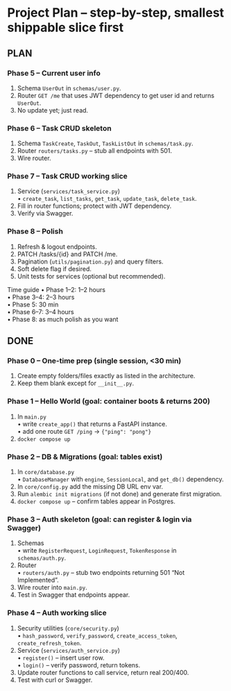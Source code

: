 # Project Plan – step-by-step, smallest shippable slice first

## PLAN

### Phase 5 – Current user info

1. Schema `UserOut` in `schemas/user.py`.  
2. Router `GET /me` that uses JWT dependency to get user id and returns `UserOut`.  
3. No update yet; just read.

### Phase 6 – Task CRUD skeleton

1. Schema `TaskCreate`, `TaskOut`, `TaskListOut` in `schemas/task.py`.  
2. Router `routers/tasks.py` – stub all endpoints with 501.  
3. Wire router.

### Phase 7 – Task CRUD working slice

1. Service (`services/task_service.py`)  
   • `create_task`, `list_tasks`, `get_task`, `update_task`, `delete_task`.  
2. Fill in router functions; protect with JWT dependency.  
3. Verify via Swagger.

### Phase 8 – Polish

1. Refresh & logout endpoints.  
2. PATCH /tasks/{id} and PATCH /me.  
3. Pagination (`utils/pagination.py`) and query filters.  
4. Soft delete flag if desired.  
5. Unit tests for services (optional but recommended).

Time guide
• Phase 1–2: 1–2 hours  
• Phase 3–4: 2–3 hours  
• Phase 5: 30 min  
• Phase 6–7: 3–4 hours  
• Phase 8: as much polish as you want

## DONE

### Phase 0 – One-time prep (single session, <30 min)

1. Create empty folders/files exactly as listed in the architecture.  
2. Keep them blank except for `__init__.py`.

### Phase 1 – Hello World (goal: container boots & returns 200)

1. In `main.py`  
   • write `create_app()` that returns a FastAPI instance.  
   • add one route `GET /ping` → `{"ping": "pong"}`  
2. `docker compose up`

### Phase 2 – DB & Migrations (goal: tables exist)

1. In `core/database.py`  
   • `DatabaseManager` with `engine`, `SessionLocal`, and `get_db()` dependency.  
2. In `core/config.py` add the missing DB URL env var.  
3. Run `alembic init migrations` (if not done) and generate first migration.  
4. `docker compose up` – confirm tables appear in Postgres.

### Phase 3 – Auth skeleton (goal: can register & login via Swagger)

1. Schemas  
   • write `RegisterRequest`, `LoginRequest`, `TokenResponse` in `schemas/auth.py`.  
2. Router  
   • `routers/auth.py` – stub two endpoints returning 501 “Not Implemented”.  
3. Wire router into `main.py`.  
4. Test in Swagger that endpoints appear.

### Phase 4 – Auth working slice

1. Security utilities (`core/security.py`)  
   • `hash_password`, `verify_password`, `create_access_token`, `create_refresh_token`.  
2. Service (`services/auth_service.py`)  
   • `register()` – insert user row.  
   • `login()` – verify password, return tokens.  
3. Update router functions to call service, return real 200/400.  
4. Test with curl or Swagger.
